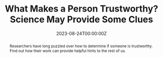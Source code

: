 ---
title: 'What Makes a Person Trustworthy? Science May Provide Some Clues'

# Authors
# If you created a profile for a user (e.g. the default `admin` user), write the username (folder name) here
# and it will be replaced with their full name and linked to their profile.
authors:
  - Sean Mowbray

date: '2023-08-24T00:00:00Z'
doi: ''

# Schedule page publish date (NOT publication's date).
publishDate: '2017-01-01T00:00:00Z'

# Publication type.
# Accepts a single type but formatted as a YAML list (for Hugo requirements).
# Enter a publication type from the CSL standard.
publication_types: ['news-article']

# Publication name and optional abbreviated publication name.
publication: In *Hugo Blox Builder Conference*
publication_short: In *ICW*

abstract: Researchers have long puzzled over how to determine if someone is trustworthy. Find out how their work can provide helpful hints to the rest of us.

# Summary. An optional shortened abstract.
summary: Researchers have long puzzled over how to determine if someone is trustworthy. Find out how their work can provide helpful hints to the rest of us.

tags:
  - Discover Magazine

# Display this page in the Featured widget?
featured: true

# Custom links (uncomment lines below)
# links:
# - name: Custom Link
#   url: http://example.org

#url_pdf: ''
#url_code: 'https://github.com/HugoBlox/hugo-blox-builder'
#url_dataset: 'https://github.com/HugoBlox/hugo-blox-builder'
#url_poster: ''
#url_project: ''
#url_slides: ''
url_source: 'https://www.discovermagazine.com/mind/what-makes-a-person-trustworthy-science-may-provide-some-clues'
#url_video: 'https://youtube.com'

# Featured image
# To use, add an image named `featured.jpg/png` to your page's folder.
image:
  caption: 'Image credit: U__Photo/Shutterstock'
  focal_point: ''
  preview_only: false

# Associated Projects (optional).
#   Associate this publication with one or more of your projects.
#   Simply enter your project's folder or file name without extension.
#   E.g. `internal-project` references `content/project/internal-project/index.md`.
#   Otherwise, set `projects: []`.
projects:
  - example

# Slides (optional).
#   Associate this publication with Markdown slides.
#   Simply enter your slide deck's filename without extension.
#   E.g. `slides: "example"` references `content/slides/example/index.md`.
#   Otherwise, set `slides: ""`.
slides: example
---